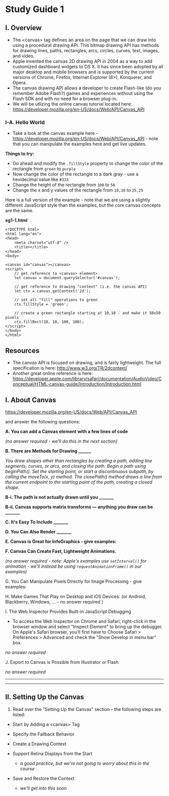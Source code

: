 # Study Guide 1

## I. Overview

- The &lt;canvas> tag defines an area on the page that we can draw into using a procedural drawing API. This bitmap drawing API has methods for drawing lines, paths, rectangles, arcs, circles, curves, text, images, and video. 
- Apple invented the canvas 2D drawing API in 2004 as a way to add customized dashboard widgets to OS X. It has since been adopted by all major desktop and mobile  browsers and is supported by the current versions of Chrome, Firefox, Internet Explorer (8>), Konquerer, and Opera.
- The canvas drawing API allows a developer to create Flash-like (do you remember Adobe Flash?) games and experiences without using the Flash SDK and with no need for a browser plug-in.
- We will be utlizing the online canvas tutorial located here: https://developer.mozilla.org/en-US/docs/Web/API/Canvas_API

### I-A. Hello World

- Take a look at the canvas example here - https://developer.mozilla.org/en-US/docs/Web/API/Canvas_API - note that you can manipulate the examples here and get live updates. 

**Things to try:**
- Go ahead and modify the `.fillStyle` property to change the color of the rectangle from `green` to `purple`
- Now change the color of the rectangle to a dark gray - use a hexidecimal value like `#333`
- Change the height of the rectangle from `100` to `50`
- Change the x and y values of the rectangle from `10,10` to `25,25`

Here is a full version of the example - note that we are using a slightly different JavaScript style than the examples, but the core canvas concepts are the same.

**sg1-1.html**

```
<!DOCTYPE html>
<html lang="en">
<head>
	<meta charset="utf-8" />
	<title></title>
</head>
<body>

<canvas id="canvas"></canvas>
<script>
	// get reference to <canvas> element>
	let canvas = document.querySelector('#canvas');
	
	// get reference to drawing "context" (i.e. the canvas API)
	let ctx = canvas.getContext('2d');

	// set all "fill" operations to green
	ctx.fillStyle = 'green';
	
	// create a green rectangle starting at 10,10 - and make it 50x50 pixels
	ctx.fillRect(10, 10, 100, 100);
</script>
</body>
</html>
```

## Resources
- The canvas API is focused on drawing, and is fairly lightweight. The full specification is here: http://www.w3.org/TR/2dcontext/
- Another great online reference is here: https://developer.apple.com/library/safari/documentation/AudioVideo/Conceptual/HTML-canvas-guide/Introduction/Introduction.html





## I. About Canvas


https://developer.mozilla.org/en-US/docs/Web/API/Canvas_API

and answer the following questions:

**A. You can add a Canvas element with a few lines of code**

*(no answer required - we'll do this in the next section)*


**B. There are Methods for Drawing ______**

*You draw shapes other than rectangles by creating a path, adding line segments, curves, or arcs, and closing the path. Begin a path using beginPath(). Set the starting point, or start a discontinuous subpath, by calling the moveTo(x, y) method. The closePath() method draws a line from the current endpoint to the starting point of the path, creating a closed shape.*

**B-i. The path is not actually drawn until you _______**

**B-ii. Canvas supports matrix transforms — anything you draw can be _______**

**C. It's Easy To Include _______**

**D. You Can Also Render _______**

**E. Canvas is Great for InfoGraphics - give examples:**

**F. Canvas Can Create Fast, Lightweight Animations.**

*(no answer required  - note: Apple's examples use `setInterval()` for animation - we’ll instead be using `requestAnimationFrame()` in our examples)*

G. You Can Manipulate Pixels Directly for Image Processing - give examples:

H. Make Games That Play on Desktop and iOS Devices.
(or Android, Blackberry, Windows, … - no answer required )

I. The Web Inspector Provides Built-in JavaScript Debugging

- To access the Web Inspector on Chrome and Safari, right-click in the browser window and select "Inspect Element" to bring up the debugger. On Apple's Safari browser, you’ll first have to Choose Safari > Preferences > Advanced and check the "Show Develop in menu bar" box.

*no answer required*

J. Export to Canvas is Possible from Illustrator or Flash

*no answer required*

<hr><hr>

## II. Setting Up the Canvas

1) Read over the "Setting Up the Canvas" section - the following steps are listed:

- Start by Adding a &lt;canvas> Tag

- Specify the Fallback Behavior

- Create a Drawing Context

- Support Retina Displays from the Start
  - *a good practice, but we're not going to worry about this in the course*

- Save and Restore the Context
  - *we'll get into this soon*

